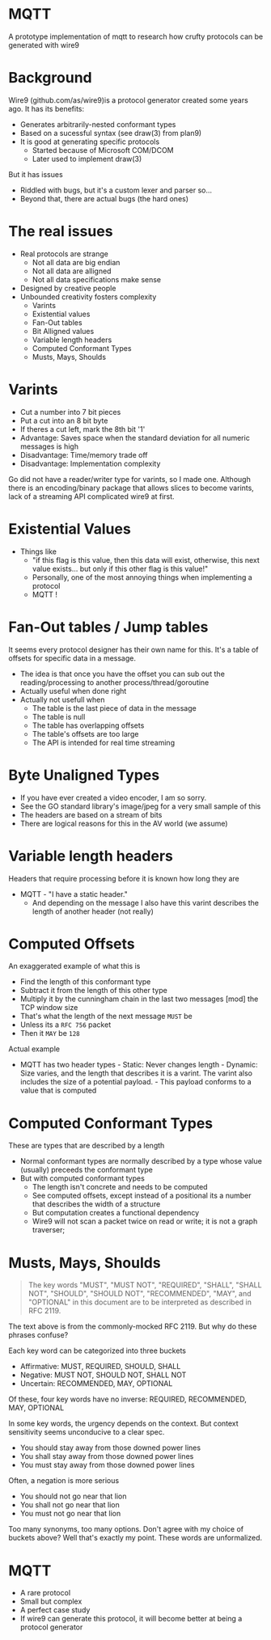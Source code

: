 # MQTT
A prototype implementation of mqtt to research how crufty protocols can be generated with wire9

# Background
Wire9 (github.com/as/wire9)is a protocol generator created some years ago. It has its benefits:
- Generates arbitrarily-nested conformant types
- Based on a sucessful syntax (see draw(3) from plan9)
- It is good at generating specific protocols
  - Started because of Microsoft COM/DCOM
  - Later used to implement draw(3)

But it has issues
- Riddled with bugs, but it's a custom lexer and parser so...
- Beyond that, there are actual bugs (the hard ones)

# The real issues
- Real protocols are strange
  - Not all data are big endian
  - Not all data are alligned
  - Not all data specifications make sense
- Designed by creative people
- Unbounded creativity fosters complexity
  - Varints 
  - Existential values
  - Fan-Out tables
  - Bit Alligned values
  - Variable length headers
  - Computed Conformant Types
  - Musts, Mays, Shoulds
  
# Varints
 - Cut a number into 7 bit pieces
 - Put a cut into an 8 bit byte
 - If theres a cut left, mark the 8th bit '1'
 - Advantage: Saves space when the standard deviation for all numeric messages is high
 - Disadvantage: Time/memory trade off
 - Disadvantage: Implementation complexity
 
 Go did not have a reader/writer type for varints, so I made one. Although there is
 an encoding/binary package that allows slices to become varints, lack of a streaming
 API complicated wire9 at first.
 
 # Existential Values
  - Things like 
    - "if this flag is this value, then this data will exist, otherwise, this next value exists... but only if this other flag is this value!"
    - Personally, one of the most annoying things when implementing a protocol
    - MQTT !
    
 # Fan-Out tables / Jump tables
  It seems every protocol designer has their own name for this. It's a table of offsets for specific data in a message.
  - The idea is that once you have the offset you can sub out the reading/processing to another process/thread/goroutine
  - Actually useful when done right
  - Actually not usefull when
    - The table is the last piece of data in the message
    - The table is null
    - The table has overlapping offsets
    - The table's offsets are too large
    - The API is intended for real time streaming
    
 # Byte Unaligned Types
  - If you have ever created a video encoder, I am so sorry.
  - See the GO standard library's image/jpeg for a very small sample of this
  - The headers are based on a stream of bits
   - There are logical reasons for this in the AV world (we assume)
  
 # Variable length headers
   Headers that require processing before it is known how long they are
   - MQTT
    - "I have a static header."
     - And depending on the message I also have this varint describes the length of another header (not really)
 
 # Computed Offsets
   An exaggerated example of what this is

   - Find the length of this conformant type
   - Subtract it from the length of this other type
   - Multiply it by the cunningham chain in the last two messages [mod] the TCP window size
   - That's what the length of the next message ```MUST``` be
   - Unless its a ```RFC 756``` packet
   - Then it ```MAY``` be ```128```

   Actual example
   
   - MQTT has two header types
    - Static: Never changes length
    - Dynamic: Size varies, and the length that describes it is a varint. The varint also includes the size of a potential payload.
    - This payload conforms to a value that is computed
    
# Computed Conformant Types
 These are types that are described by a length
  - Normal conformant types are normally described by a type whose value (usually) preceeds the conformant type
  - But with computed conformant types
    - The length isn't concrete and needs to be computed
    - See computed offsets, except instead of a positional its a number that describes the width of a structure
    - But computation creates a functional dependency
    - Wire9 will not scan a packet twice on read or write; it is not a graph traverser;

# Musts, Mays, Shoulds
>The key words "MUST", "MUST NOT", "REQUIRED", "SHALL", "SHALL NOT", "SHOULD", "SHOULD NOT", "RECOMMENDED",  "MAY", and "OPTIONAL" in this document are to be interpreted as described in RFC 2119.

The text above is from the commonly-mocked RFC 2119. But why do these phrases confuse?

Each key word can be categorized into three buckets
 - Affirmative: MUST, REQUIRED, SHOULD, SHALL
 - Negative: MUST NOT, SHOULD NOT, SHALL NOT
 - Uncertain: RECOMMENDED, MAY, OPTIONAL
 
Of these, four key words have no inverse: REQUIRED, RECOMMENDED, MAY, OPTIONAL 

 In some key words, the urgency depends on the context. But context sensitivity seems unconducive to a clear spec.

 - You should stay away from those downed power lines
 - You shall stay away from those downed power lines
 - You must stay away from those downed power lines
 
 Often, a negation is more serious
 
 - You should not go near that lion
 - You shall not go near that lion
 - You must not go near that lion
 
 Too many synonyms, too many options. Don't agree with my choice of buckets above? Well that's exactly my point. These words are unformalized.
 
# MQTT
  - A rare protocol
   - Small but complex
   - A perfect case study
   - If wire9 can generate this protocol, it will become better at being a protocol generator
    

   
  

